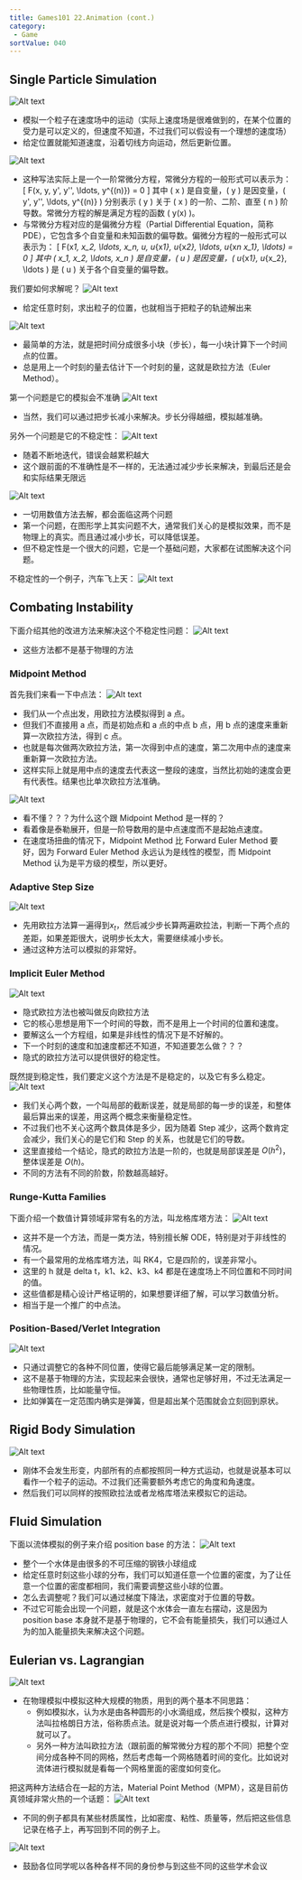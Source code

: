 ```yaml
---
title: Games101 22.Animation (cont.)
category:
 - Game
sortValue: 040
---
```


## Single Particle Simulation

![Alt text](image.png)

- 模拟一个粒子在速度场中的运动（实际上速度场是很难做到的，在某个位置的受力是可以定义的，但速度不知道，不过我们可以假设有一个理想的速度场）
- 给定位置就能知道速度，沿着切线方向运动，然后更新位置。

![Alt text](image-1.png)

- 这种写法实际上是一个一阶常微分方程，常微分方程的一般形式可以表示为：
  \[ F(x, y, y', y'', \ldots, y^{(n)}) = 0 \]
  其中 \( x \) 是自变量，\( y \) 是因变量，\( y', y'', \ldots, y^{(n)} \) 分别表示 \( y \) 关于 \( x \) 的一阶、二阶、直至 \( n \) 阶导数。常微分方程的解是满足方程的函数 \( y(x) \)。
- 与常微分方程对应的是偏微分方程（Partial Differential Equation，简称 PDE），它包含多个自变量和未知函数的偏导数。偏微分方程的一般形式可以表示为：
  \[ F(x*1, x_2, \ldots, x_n, u, u*{x*1}, u*{x*2}, \ldots, u*{x*n x_1}, \ldots) = 0 \]
  其中 \( x_1, x_2, \ldots, x_n \) 是自变量，\( u \) 是因变量，\( u*{x*1}, u*{x_2}, \ldots \) 是 \( u \) 关于各个自变量的偏导数。

我们要如何求解呢？
![Alt text](image-2.png)

- 给定任意时刻，求出粒子的位置，也就相当于把粒子的轨迹解出来

![Alt text](image-3.png)

- 最简单的方法，就是把时间分成很多小块（步长），每一小块计算下一个时间点的位置。
- 总是用上一个时刻的量去估计下一个时刻的量，这就是欧拉方法（Euler Method）。

第一个问题是它的模拟会不准确
![Alt text](image-4.png)

- 当然，我们可以通过把步长减小来解决。步长分得越细，模拟越准确。

另外一个问题是它的不稳定性：
![Alt text](image-5.png)

- 随着不断地迭代，错误会越累积越大
- 这个跟前面的不准确性是不一样的，无法通过减少步长来解决，到最后还是会和实际结果无限远

![Alt text](image-6.png)

- 一切用数值方法去解，都会面临这两个问题
- 第一个问题，在图形学上其实问题不大，通常我们关心的是模拟效果，而不是物理上的真实。而且通过减小步长，可以降低误差。
- 但不稳定性是一个很大的问题，它是一个基础问题，大家都在试图解决这个问题。

不稳定性的一个例子，汽车飞上天：
![Alt text](image-7.png)

## Combating Instability

下面介绍其他的改进方法来解决这个不稳定性问题：
![Alt text](image-8.png)

- 这些方法都不是基于物理的方法

### Midpoint Method

首先我们来看一下中点法：
![Alt text](image-9.png)

- 我们从一个点出发，用欧拉方法模拟得到 a 点。
- 但我们不直接用 a 点，而是初始点和 a 点的中点 b 点，用 b 点的速度来重新算一次欧拉方法，得到 c 点。
- 也就是每次做两次欧拉方法，第一次得到中点的速度，第二次用中点的速度来重新算一次欧拉方法。
- 这样实际上就是用中点的速度去代表这一整段的速度，当然比初始的速度会更有代表性。结果也比单次欧拉方法准确。

![Alt text](image-10.png)

- 看不懂？？？为什么这个跟 Midpoint Method 是一样的？
- 看着像是泰勒展开，但是一阶导数用的是中点速度而不是起始点速度。
- 在速度场扭曲的情况下，Midpoint Method 比 Forward Euler Method 要好，因为 Forward Euler Method 永远认为是线性的模型，而 Midpoint Method 认为是平方级的模型，所以更好。

### Adaptive Step Size

![Alt text](image-11.png)

- 先用欧拉方法算一遍得到$x_t$，然后减少步长算两遍欧拉法，判断一下两个点的差距，如果差距很大，说明步长太大，需要继续减小步长。
- 通过这种方法可以模拟的非常好。

### Implicit Euler Method

![Alt text](image-12.png)

- 隐式欧拉方法也被叫做反向欧拉方法
- 它的核心思想是用下一个时间的导数，而不是用上一个时间的位置和速度。
- 要解这么一个方程组，如果是非线性的情况下是不好解的。
- 下一个时刻的速度和加速度都还不知道，不知道要怎么做？？？
- 隐式的欧拉方法可以提供很好的稳定性。

既然提到稳定性，我们要定义这个方法是不是稳定的，以及它有多么稳定。
![Alt text](image-13.png)

- 我们关心两个数，一个叫局部的截断误差，就是局部的每一步的误差，和整体最后算出来的误差，用这两个概念来衡量稳定性。
- 不过我们也不关心这两个数具体是多少，因为随着 Step 减少，这两个数肯定会减少，我们关心的是它们和 Step 的关系，也就是它们的导数。
- 这里直接给一个结论，隐式的欧拉方法是一阶的，也就是局部误差是 $O(h^2)$，整体误差是 $O(h)$。
- 不同的方法有不同的阶数，阶数越高越好。

### Runge-Kutta Families

下面介绍一个数值计算领域非常有名的方法，叫龙格库塔方法：
![Alt text](image-14.png)

- 这并不是一个方法，而是一类方法，特别擅长解 ODE，特别是对于非线性的情况。
- 有一个最常用的龙格库塔方法，叫 RK4，它是四阶的，误差非常小。
- 这里的 h 就是 delta t，k1、k2、k3、k4 都是在速度场上不同位置和不同时间的值。
- 这些值都是精心设计严格证明的，如果想要详细了解，可以学习数值分析。
- 相当于是一个推广的中点法。

### Position-Based/Verlet Integration

![Alt text](image-15.png)

- 只通过调整它的各种不同位置，使得它最后能够满足某一定的限制。
- 这不是基于物理的方法，实现起来会很快，通常也足够好用，不过无法满足一些物理性质，比如能量守恒。
- 比如弹簧在一定范围内确实是弹簧，但是超出某个范围就会立刻回到原状。

## Rigid Body Simulation

![Alt text](image-16.png)

- 刚体不会发生形变，内部所有的点都按照同一种方式运动，也就是说基本可以看作一个粒子的运动。不过我们还需要额外考虑它的角度和角速度。
- 然后我们可以同样的按照欧拉法或者龙格库塔法来模拟它的运动。

## Fluid Simulation

下面以流体模拟的例子来介绍 position base 的方法：
![Alt text](image-17.png)

- 整个一个水体是由很多的不可压缩的钢铁小球组成
- 给定任意时刻这些小球的分布，我们可以知道任意一个位置的密度，为了让任意一个位置的密度都相同，我们需要调整这些小球的位置。
- 怎么去调整呢？我们可以通过梯度下降法，求密度对于位置的导数。
- 不过它可能会出现一个问题，就是这个水体会一直左右摆动，这是因为 position base 本身就不是基于物理的，它不会有能量损失，我们可以通过人为的加入能量损失来解决这个问题。

## Eulerian vs. Lagrangian

![Alt text](image-18.png)

- 在物理模拟中模拟这种大规模的物质，用到的两个基本不同思路：
  - 例如模拟水，认为水是由各种圆形的小水滴组成，然后挨个模拟，这种方法叫拉格朗日方法，俗称质点法。就是说对每一个质点进行模拟，计算对就可以了。
  - 另外一种方法叫欧拉方法（跟前面的解常微分方程的那个不同）把整个空间分成各种不同的网格，然后考虑每一个网格随着时间的变化。比如说对流体进行模拟就是看每一个网格里面的密度如何变化。

把这两种方法结合在一起的方法，Material Point Method（MPM），这是目前仿真领域非常火热的一个话题：
![Alt text](image-19.png)

- 不同的例子都具有某些材质属性，比如密度、粘性、质量等，然后把这些信息记录在格子上，再写回到不同的例子上。

![Alt text](image-20.png)

- 鼓励各位同学呢以各种各样不同的身份参与到这些不同的这些学术会议
